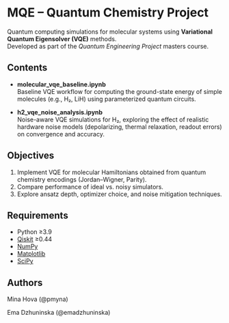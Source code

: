 # MQE – Quantum Chemistry Project

Quantum computing simulations for molecular systems using **Variational Quantum Eigensolver (VQE)** methods.  
Developed as part of the *Quantum Engineering Project* masters course.

## Contents

- **molecular_vqe_baseline.ipynb**  
  Baseline VQE workflow for computing the ground-state energy of simple molecules (e.g., H₂, LiH) using parameterized quantum circuits.

- **h2_vqe_noise_analysis.ipynb**  
  Noise-aware VQE simulations for H₂, exploring the effect of realistic hardware noise models (depolarizing, thermal relaxation, readout errors) on convergence and accuracy.

## Objectives
1. Implement VQE for molecular Hamiltonians obtained from quantum chemistry encodings (Jordan–Wigner, Parity).  
2. Compare performance of ideal vs. noisy simulators.  
3. Explore ansatz depth, optimizer choice, and noise mitigation techniques.  

## Requirements
- Python ≥3.9  
- [Qiskit](https://qiskit.org/) ≥0.44  
- [NumPy](https://numpy.org/)  
- [Matplotlib](https://matplotlib.org/)  
- [SciPy](https://scipy.org/)

## Authors
Mina Hova (@pmyna)

Ema Dzhuninska (@emadzhuninska)
